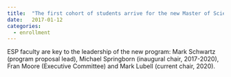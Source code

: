 ```yaml
---
title:  "The first cohort of students arrive for the new Master of Science in Environmental Policy and Management program."
date:   2017-01-12
categories:
  - enrollment
---
```


ESP faculty are key to the leadership of the new program: Mark Schwartz (program proposal lead), Michael Springborn (inaugural chair, 2017-2020), Fran Moore (Executive Committee) and Mark Lubell (current chair, 2020).
